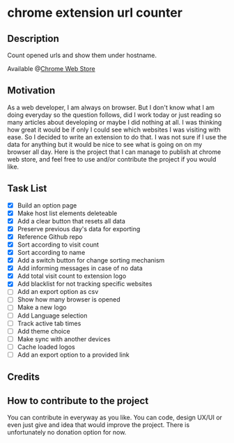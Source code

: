 # chrome extension url counter
## Description

Count opened urls and show them under hostname.

Available @[Chrome Web Store](https://chrome.google.com/webstore/detail/tab-tracker/effjhkgfakdenmlpfeadfcdofghpffki?hl=tr&authuser=0)
## Motivation

As a web developer, I am always on browser. But I don't know what I am doing everyday so the question follows, did I work today or just reading so many articles about developing or maybe I did nothing at all. I was thinking how great it would be if only I could see which websites I was visiting with ease. So I decided to write an extension to do that. I was not sure if I use the data for anything but it would be nice to see what is going on on my browser all day. Here is the project that I can manage to publish at chrome web store, and feel free to use and/or contribute the project if you would like.
## Task List

- [x] Build an option page
- [x] Make host list elements deleteable
- [x] Add a clear button that resets all data
- [x] Preserve previous day's data for exporting
- [x] Reference Github repo
- [x] Sort according to visit count
- [x] Sort according to name
- [x] Add a switch button for change sorting mechanism
- [x] Add informing messages in case of no data
- [x] Add total visit count to extension logo
- [x] Add blacklist for not tracking specific websites
- [ ] Add an export option as csv
- [ ] Show how many browser is opened
- [ ] Make a new logo
- [ ] Add Language selection
- [ ] Track active tab times
- [ ] Add theme choice
- [ ] Make sync with another devices
- [ ] Cache loaded logos
- [ ] Add an export option to a provided link

## Credits

## How to contribute to the project

You can contribute in everyway as you like. You can code, design UX/UI or even just give and idea that would improve the project. There is unfortunately no donation option for now.

